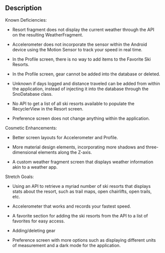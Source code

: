## Description

Known Deficiencies:

  * Resort fragment does not display the current weather through the API on the resulting WeatherFragment.
  
  * Accelerometer does not incorporate the sensor within the Android device using the Motion Sensor to track your speed in real time.
  
  * In the Profile screen, there is no way to add items to the Favorite Ski Resorts.
  
  * In the Profile screen, gear cannot be added into the database or deleted.
  
  * Unknown if days logged and distance traveled can be added from within the application, instead of injecting it into the database through the SnoDatabase class.
  
  * No API to get a list of all ski resorts available to populate the RecyclerView in the Resort screen.
  
  * Preference screen does not change anything within the application.
 
Cosmetic Enhancements:

  * Better screen layouts for Accelerometer and Profile.
  
  * More material design elements, incorporating more shadows and three-dimensional elements along the Z-axis.
  
  * A custom weather fragment screen that displays weather information akin to a weather app.
  
Stretch Goals:

  * Using an API to retrieve a myriad number of ski resorts that displays stats about the resort, such as trail maps, open chairlifts, open trails, etc.
  
  * Accelerometer that works and records your fastest speed.
  
  * A favorite section for adding the ski resorts from the API to a list of favorites for easy access.
  
  * Adding/deleting gear
  
  * Preference screen with more options such as displaying different units of measurement and a dark mode for the application.
  